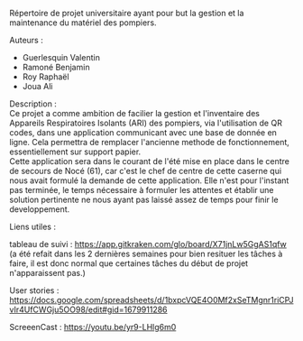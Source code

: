 Répertoire de projet universitaire ayant pour but la gestion et la maintenance du matériel des pompiers.

Auteurs : 
- Guerlesquin Valentin
- Ramoné Benjamin
- Roy Raphaël
- Joua Ali

Description : <br/>
Ce projet a comme ambition de facilier la gestion et l'inventaire des Appareils Respiratoires Isolants (ARI) des pompiers, via l'utilisation de QR codes, dans une application communicant avec une base de donnée en ligne. Cela permettra de remplacer l'ancienne methode de fonctionnement, essentiellement sur support papier.<br/>
Cette application sera dans le courant de l'été mise en place dans le centre de secours de Nocé (61), car c'est le chef de centre de cette caserne qui nous avait formulé la demande de cette application.
Elle n'est pour l'instant pas terminée, le temps nécessaire à formuler les attentes et établir une solution pertinente ne nous ayant pas laissé assez de temps pour finir le developpement.

Liens utiles : 

tableau de suivi : https://app.gitkraken.com/glo/board/X71jnLw5GgAS1qfw
(a été refait dans les 2 dernières semaines pour bien resituer les tâches à faire, il est donc normal que certaines tâches du début de projet n'apparaissent pas.)

User stories : https://docs.google.com/spreadsheets/d/1bxpcVQE4O0Mf2xSeTMgnr1riCPJvIr4UfCWGju5OO98/edit#gid=1679911286

ScreeenCast : https://youtu.be/yr9-LHlg6m0
